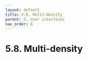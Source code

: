 ```yaml
---
layout: default
title: 5.8. Multi-density
parent: 5. User interfaces
nav_order: 8
---
```


# 5.8. Multi-density
